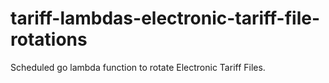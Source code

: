 # tariff-lambdas-electronic-tariff-file-rotations
Scheduled go lambda function to rotate Electronic Tariff Files.
